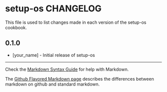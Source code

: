 setup-os CHANGELOG
==================

This file is used to list changes made in each version of the setup-os cookbook.

0.1.0
-----
- [your_name] - Initial release of setup-os

- - -
Check the [Markdown Syntax Guide](http://daringfireball.net/projects/markdown/syntax) for help with Markdown.

The [Github Flavored Markdown page](http://github.github.com/github-flavored-markdown/) describes the differences between markdown on github and standard markdown.
